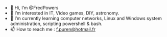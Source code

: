 - 👋 Hi, I’m @FredPowers
- 👀 I’m interested in IT, Video games, DIY, astronomy.
- 🌱 I’m currently learning computer networks, Linux and Windows system administration, scripting powershell & bash. 
- 📫 How to reach me : f.puren@hotmail.fr

<!---
FredPowers/FredPowers is a ✨ special ✨ repository because its `README.md` (this file) appears on your GitHub profile.
You can click the Preview link to take a look at your changes.
--->
